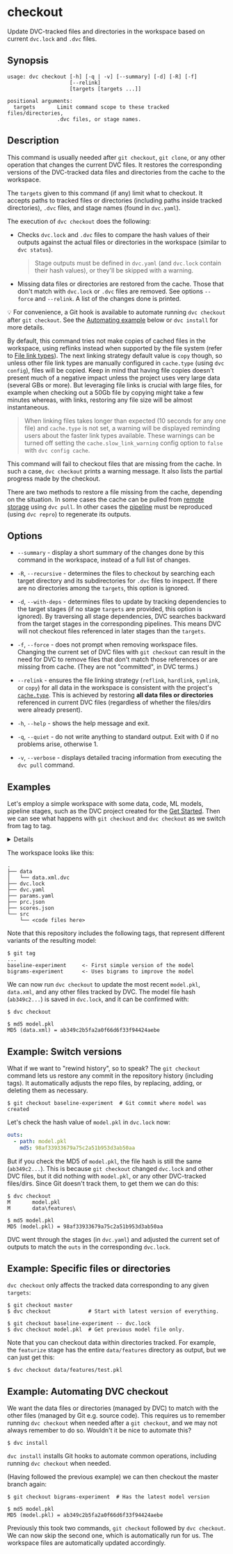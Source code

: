 # checkout

Update DVC-tracked files and directories in the <abbr>workspace</abbr> based on
current `dvc.lock` and `.dvc` files.

## Synopsis

```usage
usage: dvc checkout [-h] [-q | -v] [--summary] [-d] [-R] [-f]
                    [--relink]
                    [targets [targets ...]]

positional arguments:
  targets       Limit command scope to these tracked files/directories,
                .dvc files, or stage names.
```

## Description

This command is usually needed after `git checkout`, `git clone`, or any other
operation that changes the current <abbr>DVC files</abbr>. It restores the
corresponding versions of the DVC-tracked data files and directories from the
<abbr>cache</abbr> to the workspace.

The `targets` given to this command (if any) limit what to checkout. It accepts
paths to tracked files or directories (including paths inside tracked
directories), `.dvc` files, and stage names (found in `dvc.yaml`).

The execution of `dvc checkout` does the following:

- Checks `dvc.lock` and `.dvc` files to compare the hash values of their
  <abbr>outputs</abbr> against the actual files or directories in the
  <abbr>workspace</abbr> (similar to `dvc status`).

  > Stage outputs must be defined in `dvc.yaml` (and `dvc.lock` contain their
  > hash values), or they'll be skipped with a warning.

- Missing data files or directories are restored from the cache. Those that
  don't match with `dvc.lock` or `.dvc` files are removed. See options `--force`
  and `--relink`. A list of the changes done is printed.

💡 For convenience, a Git hook is available to automate running `dvc checkout`
after `git checkout`. See the
[Automating example](#example-automating-dvc-checkout) below or `dvc install`
for more details.

By default, this command tries not make copies of cached files in the workspace,
using reflinks instead when supported by the file system (refer to
[File link types](/doc/user-guide/large-dataset-optimization#file-link-types-for-the-dvc-cache)).
The next linking strategy default value is `copy` though, so unless other file
link types are manually configured in `cache.type` (using `dvc config`), files
will be copied. Keep in mind that having file copies doesn't present much of a
negative impact unless the project uses very large data (several GBs or more).
But leveraging file links is crucial with large files, for example when checking
out a 50Gb file by copying might take a few minutes whereas, with links,
restoring any file size will be almost instantaneous.

> When linking files takes longer than expected (10 seconds for any one file)
> and `cache.type` is not set, a warning will be displayed reminding users about
> the faster link types available. These warnings can be turned off setting the
> `cache.slow_link_warning` config option to `false` with `dvc config cache`.

This command will fail to checkout files that are missing from the cache. In
such a case, `dvc checkout` prints a warning message. It also lists the partial
progress made by the checkout.

There are two methods to restore a file missing from the cache, depending on the
situation. In some cases the cache can be pulled from
[remote storage](/doc/command-reference/remote) using `dvc pull`. In other cases
the [pipeline](/doc/command-reference/dag) must be reproduced (using
`dvc repro`) to regenerate its outputs.

## Options

- `--summary` - display a short summary of the changes done by this command in
  the workspace, instead of a full list of changes.

- `-R`, `--recursive` - determines the files to checkout by searching each
  target directory and its subdirectories for `.dvc` files to inspect. If there
  are no directories among the `targets`, this option is ignored.

- `-d`, `--with-deps` - determines files to update by tracking dependencies to
  the target stages (if no stage `targets` are provided, this option is
  ignored). By traversing all stage dependencies, DVC searches backward from the
  target stages in the corresponding pipelines. This means DVC will not checkout
  files referenced in later stages than the `targets`.

- `-f`, `--force` - does not prompt when removing workspace files. Changing the
  current set of DVC files with `git checkout` can result in the need for DVC to
  remove files that don't match those references or are missing from cache.
  (They are not "committed", in DVC terms.)

- `--relink` - ensures the file linking strategy (`reflink`, `hardlink`,
  `symlink`, or `copy`) for all data in the workspace is consistent with the
  project's [`cache.type`](/doc/command-reference/config#cache). This is
  achieved by restoring **all data files or directories** referenced in current
  DVC files (regardless of whether the files/dirs were already present).

- `-h`, `--help` - shows the help message and exit.

- `-q`, `--quiet` - do not write anything to standard output. Exit with 0 if no
  problems arise, otherwise 1.

- `-v`, `--verbose` - displays detailed tracing information from executing the
  `dvc pull` command.

## Examples

Let's employ a simple <abbr>workspace</abbr> with some data, code, ML models,
pipeline stages, such as the <abbr>DVC project</abbr> created for the
[Get Started](/doc/start). Then we can see what happens with `git checkout` and
`dvc checkout` as we switch from tag to tag.

<details>

### Click and expand to set up the project

Start by cloning our example repo if you don't already have it:

```dvc
$ git clone https://github.com/iterative/example-get-started
$ cd example-get-started
$ dvc fetch -aT
```

We run `dvc fetch` with the `-aT` flags to get the DVC-tracked data from all Git
branches and tags from [remote storage](/doc/command-reference/remote) to the
<abbr>cache</abbr>. This way it's all available for the `checkout` examples
below.

</details>

The workspace looks like this:

```dvc
.
├── data
│   └── data.xml.dvc
├── dvc.lock
├── dvc.yaml
├── params.yaml
├── prc.json
├── scores.json
└── src
    └── <code files here>
```

Note that this repository includes the following tags, that represent different
variants of the resulting model:

```dvc
$ git tag
...
baseline-experiment     <- First simple version of the model
bigrams-experiment      <- Uses bigrams to improve the model
```

We can now run `dvc checkout` to update the most recent `model.pkl`, `data.xml`,
and any other files tracked by DVC. The model file hash (`ab349c2...`) is saved
in `dvc.lock`, and it can be confirmed with:

```dvc
$ dvc checkout

$ md5 model.pkl
MD5 (data.xml) = ab349c2b5fa2a0f66d6f33f94424aebe
```

## Example: Switch versions

What if we want to "rewind history", so to speak? The `git checkout` command
lets us restore any commit in the repository history (including tags). It
automatically adjusts the repo files, by replacing, adding, or deleting them as
necessary.

```dvc
$ git checkout baseline-experiment  # Git commit where model was created
```

Let's check the hash value of `model.pkl` in `dvc.lock` now:

```yaml
outs:
  - path: model.pkl
    md5: 98af33933679a75c2a51b953d3ab50aa
```

But if you check the MD5 of `model.pkl`, the file hash is still the same
(`ab349c2...`). This is because `git checkout` changed `dvc.lock` and other
<abbr>DVC files</abbr>, but it did nothing with `model.pkl`, or any other
DVC-tracked files/dirs. Since Git doesn't track them, to get them we can do
this:

```dvc
$ dvc checkout
M       model.pkl
M       data\features\

$ md5 model.pkl
MD5 (model.pkl) = 98af33933679a75c2a51b953d3ab50aa
```

DVC went through the stages (in `dvc.yaml`) and adjusted the current set of
<abbr>outputs</abbr> to match the `outs` in the corresponding `dvc.lock`.

## Example: Specific files or directories

`dvc checkout` only affects the tracked data corresponding to any given
`targets`:

```dvc
$ git checkout master
$ dvc checkout            # Start with latest version of everything.

$ git checkout baseline-experiment -- dvc.lock
$ dvc checkout model.pkl  # Get previous model file only.
```

Note that you can checkout data within directories tracked. For example, the
`featurize` stage has the entire `data/features` directory as output, but we can
just get this:

```dvc
$ dvc checkout data/features/test.pkl
```

## Example: Automating DVC checkout

We want the data files or directories (managed by DVC) to match with the other
files (managed by Git e.g. source code). This requires us to remember running
`dvc checkout` when needed after a `git checkout`, and we may not always
remember to do so. Wouldn't it be nice to automate this?

```dvc
$ dvc install
```

`dvc install` installs Git hooks to automate common operations, including
running `dvc checkout` when needed.

(Having followed the previous example) we can then checkout the master branch
again:

```dvc
$ git checkout bigrams-experiment  # Has the latest model version

$ md5 model.pkl
MD5 (model.pkl) = ab349c2b5fa2a0f66d6f33f94424aebe
```

Previously this took two commands, `git checkout` followed by `dvc checkout`. We
can now skip the second one, which is automatically run for us. The workspace
files are automatically updated accordingly.
